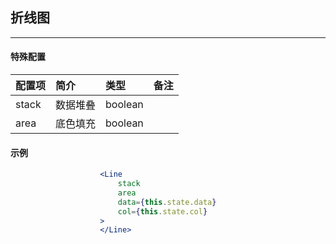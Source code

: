 ## 折线图

---

#### 特殊配置

| 配置项 | 简介 | 类型 | 备注 |
| :--- | :--- | :--- | :--- |
| stack | 数据堆叠 | boolean |      |
| area | 底色填充 | boolean |     |



#### 示例

```jsx
                    <Line
                        stack
                        area
                        data={this.state.data}
                        col={this.state.col}
                    >
                    </Line>
```



